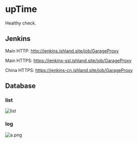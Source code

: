 # upTime
Healthy check.

## Jenkins
Main HTTP:
http://jenkins.ishland.site/job/GarageProxy

Main HTTPS:
https://jenkins-ssl.ishland.site/job/GarageProxy

China HTTPS:
https://jenkins-cn.ishland.site/job/GarageProxy

## Database

### list

![list](https://i.loli.net/2018/07/25/5b5874faeacf7.png)

### log

![a.png](https://i.loli.net/2018/07/25/5b58754fa293a.png)
